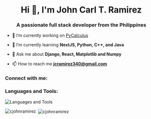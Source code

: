 <h1 align="center">Hi 👋, I'm John Carl T. Ramirez</h1>
<h3 align="center">A passionate full stack developer from the Philippines</h3>

- 🔭 I’m currently working on [PyCalculus](https://github.com/cjohnramirez/PyCalculus)

- 🌱 I’m currently learning **NextJS, Python, C++, and Java**

- 💬 Ask me about **Django, React, Matplotlib and Numpy**

- 📫 How to reach me **jcramirez340@gmail.com**

<h3 align="left">Connect with me:</h3>
<p align="left">
</p>

<h3 align="left">Languages and Tools:</h3>
<p align="left">
  <img src="https://skillicons.dev/icons?i=blender,bootstrap,cpp,css,django,figma,flask,git,html,ai,java,js,nextjs,ps,postgres,python,sqlite,tailwind,ts" alt="Languages and Tools" />
</p>

<p><img align="left" src="https://github-readme-stats.vercel.app/api/top-langs?username=cjohnramirez&show_icons=true&locale=en&layout=compact" alt="cjohnramirez" /></p>

<p>&nbsp;<img align="center" src="https://github-readme-stats.vercel.app/api?username=cjohnramirez&show_icons=true&theme=dark&locale=en" alt="cjohnramirez" /></p>
